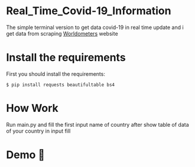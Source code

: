 # Real_Time_Covid-19_Information
The simple terminal version to get data covid-19 in real time update and i get data from scraping [Worldometers](https://worldometers.info/) website
# Install the requirements
First you should install the requirements:
```
$ pip install requests beautifultable bs4
```
# How Work
Run main.py and fill the first input name of country after show table of data of your country in input fill   
# Demo :tada:
